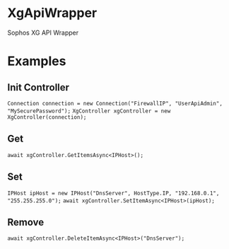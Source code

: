# XgApiWrapper
 Sophos XG API Wrapper

# Examples
## Init Controller
`Connection connection = new Connection("FirewallIP", "UserApiAdmin", "MySecurePassword");`
`XgController xgController = new XgController(connection);`

## Get 
`await xgController.GetItemsAsync<IPHost>();`
 
## Set
`IPHost ipHost = new IPHost("DnsServer", HostType.IP, "192.168.0.1", "255.255.255.0");`
`await xgController.SetItemAsync<IPHost>(ipHost);`

## Remove
`await xgController.DeleteItemAsync<IPHost>("DnsServer");`
